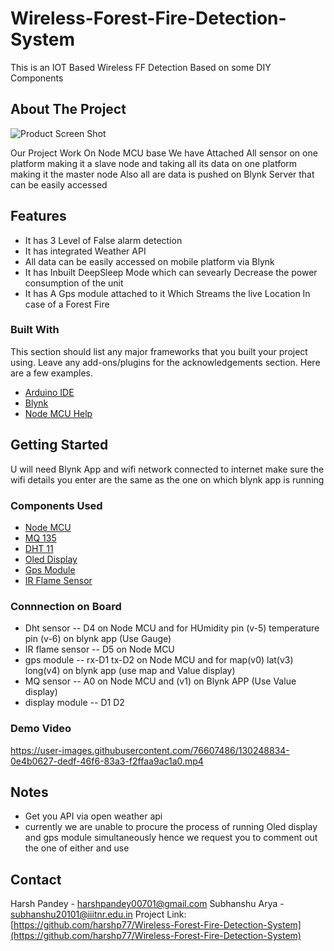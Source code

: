 # Wireless-Forest-Fire-Detection-System
This is an IOT Based Wireless FF Detection Based on some DIY Components

## About The Project

![Product Screen Shot](https://user-images.githubusercontent.com/76607486/127271076-1ae858de-08d4-4c3e-91e1-d1f0a243c81e.jpg)

Our Project Work On Node MCU base We have Attached All sensor on one platform making it a slave node and taking all its data on one platform making it the master node
Also all are data is pushed on Blynk Server that can be easily accessed

## Features
* It has 3 Level of False alarm detection 
* It has integrated Weather API
* All data can be easily accessed on mobile platform via Blynk
* It has Inbuilt DeepSleep Mode which can sevearly Decrease the power consumption of the unit
* It has A Gps module attached to it Which Streams the live Location In case of a Forest Fire

### Built With

This section should list any major frameworks that you built your project using. Leave any add-ons/plugins for the acknowledgements section. Here are a few examples.
* [Arduino IDE](https://www.arduino.cc/en/software/)
* [Blynk](https://blynk.io/)
* [Node MCU Help](https://nodemcu.readthedocs.io/en/release/)

## Getting Started
U will need Blynk App and wifi network connected to internet make sure the wifi details you enter are the same as the one on which blynk app is running  


### Components Used
* [Node MCU](https://robu.in/product/nodemcu-cp2102-board/)
* [MQ 135](https://robu.in/product/mq-135-air-quality-gas-detector-sensor-module-for-arduino/)
* [DHT 11](https://robu.in/product/dht-11-digital-temperature-humidity-sensor/)
* [Oled Display](https://robu.in/product/1-3-inch-i2c-iic-oled-lcd-module-4pin-with-vcc-gnd-white/)
* [Gps Module](https://robu.in/product/ublox-neo-6m-gps-module/)
* [IR Flame Sensor](https://www.pcboard.ca/flame-sensor-module)


### Connnection on Board
* Dht sensor --  D4 on Node MCU and for HUmidity pin (v-5) temperature pin (v-6) on blynk app (Use Gauge)
* IR flame sensor -- D5 on Node MCU
* gps module -- rx-D1 tx-D2 on Node MCU  and for  map(v0)   lat(v3)  long(v4) on blynk app (use map and Value display)
* MQ  sensor -- A0 on Node MCU and  (v1) on Blynk APP (Use Value display)
* display module -- D1 D2

### Demo Video
https://user-images.githubusercontent.com/76607486/130248834-0e4b0627-dedf-46f6-83a3-f2ffaa9ac1a0.mp4

## Notes
* Get you API via open weather api
* currently we are unable to procure the process of running Oled display and gps module simultaneously hence we request you to comment out the one of either and use


## Contact

Harsh Pandey - harshpandey00701@gmail.com
Subhanshu Arya - subhanshu20101@iiitnr.edu.in
Project Link: [https://github.com/harshp77/Wireless-Forest-Fire-Detection-System](https://github.com/harshp77/Wireless-Forest-Fire-Detection-System)
